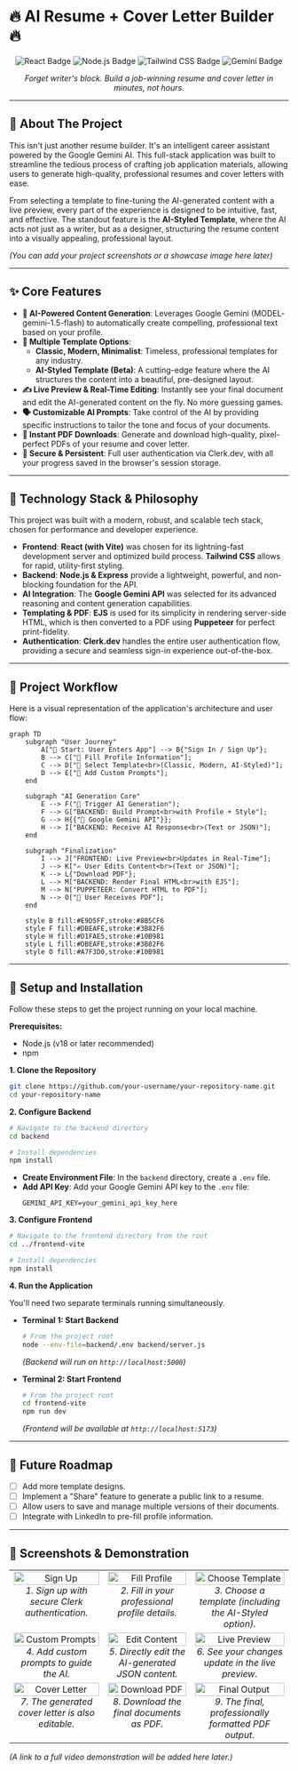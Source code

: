 # 🔥 AI Resume + Cover Letter Builder 🔥

<p align="center">
  <img src="https://img.shields.io/badge/React-20232A?style=for-the-badge&logo=react&logoColor=61DAFB" alt="React Badge"/>
  <img src="https://img.shields.io/badge/Node.js-339933?style=for-the-badge&logo=nodedotjs&logoColor=white" alt="Node.js Badge"/>
  <img src="https://img.shields.io/badge/Tailwind_CSS-38B2AC?style=for-the-badge&logo=tailwind-css&logoColor=white" alt="Tailwind CSS Badge"/>
  <img src="https://img.shields.io/badge/Google_Gemini-8E75A5?style=for-the-badge&logo=google-gemini&logoColor=white" alt="Gemini Badge"/>
</p>

<p align="center">
  <i>Forget writer's block. Build a job-winning resume and cover letter in minutes, not hours.</i>
</p>

---

## 🌟 About The Project

This isn't just another resume builder. It's an intelligent career assistant powered by the Google Gemini AI. This full-stack application was built to streamline the tedious process of crafting job application materials, allowing users to generate high-quality, professional resumes and cover letters with ease. 

From selecting a template to fine-tuning the AI-generated content with a live preview, every part of the experience is designed to be intuitive, fast, and effective. The standout feature is the **AI-Styled Template**, where the AI acts not just as a writer, but as a designer, structuring the resume content into a visually appealing, professional layout.

*(You can add your project screenshots or a showcase image here later)*

---

## ✨ Core Features

- **🧠 AI-Powered Content Generation**: Leverages Google Gemini (MODEL- gemini-1.5-flash) to automatically create compelling, professional text based on your profile.
- **🎨 Multiple Template Options**:
  - **Classic, Modern, Minimalist**: Timeless, professional templates for any industry.
  - **AI-Styled Template (Beta)**: A cutting-edge feature where the AI structures the content into a beautiful, pre-designed layout.
- **✍️ Live Preview & Real-Time Editing**: Instantly see your final document and edit the AI-generated content on the fly. No more guessing games.
- **🗣️ Customizable AI Prompts**: Take control of the AI by providing specific instructions to tailor the tone and focus of your documents.
- **📄 Instant PDF Downloads**: Generate and download high-quality, pixel-perfect PDFs of your resume and cover letter.
- **🔐 Secure & Persistent**: Full user authentication via Clerk.dev, with all your progress saved in the browser's session storage.

---

## 🚀 Technology Stack & Philosophy

This project was built with a modern, robust, and scalable tech stack, chosen for performance and developer experience.

- **Frontend**: **React (with Vite)** was chosen for its lightning-fast development server and optimized build process. **Tailwind CSS** allows for rapid, utility-first styling.
- **Backend**: **Node.js & Express** provide a lightweight, powerful, and non-blocking foundation for the API.
- **AI Integration**: The **Google Gemini API** was selected for its advanced reasoning and content generation capabilities.
- **Templating & PDF**: **EJS** is used for its simplicity in rendering server-side HTML, which is then converted to a PDF using **Puppeteer** for perfect print-fidelity.
- **Authentication**: **Clerk.dev** handles the entire user authentication flow, providing a secure and seamless sign-in experience out-of-the-box.

---

## 🔄 Project Workflow

Here is a visual representation of the application's architecture and user flow:

```mermaid
graph TD
    subgraph "User Journey"
        A["👤 Start: User Enters App"] --> B{"Sign In / Sign Up"};
        B --> C["📝 Fill Profile Information"];
        C --> D["🎨 Select Template<br>(Classic, Modern, AI-Styled)"];
        D --> E["💬 Add Custom Prompts"];
    end

    subgraph "AI Generation Core"
        E --> F("🚀 Trigger AI Generation");
        F --> G["BACKEND: Build Prompt<br>with Profile + Style"];
        G --> H{{"🤖 Google Gemini API"}};
        H --> I["BACKEND: Receive AI Response<br>(Text or JSON)"];
    end

    subgraph "Finalization"
        I --> J["FRONTEND: Live Preview<br>Updates in Real-Time"];
        J --> K["✍️ User Edits Content<br>(Text or JSON)"];
        K --> L{"Download PDF"};
        L --> M["BACKEND: Render Final HTML<br>with EJS"];
        M --> N["PUPPETEER: Convert HTML to PDF"];
        N --> O["📄 User Receives PDF"];
    end

    style B fill:#E9D5FF,stroke:#8B5CF6
    style F fill:#DBEAFE,stroke:#3B82F6
    style H fill:#D1FAE5,stroke:#10B981
    style L fill:#DBEAFE,stroke:#3B82F6
    style O fill:#A7F3D0,stroke:#10B981
```

---

## 🔧 Setup and Installation

Follow these steps to get the project running on your local machine.

**Prerequisites:**
- Node.js (v18 or later recommended)
- npm

**1. Clone the Repository**
```bash
git clone https://github.com/your-username/your-repository-name.git
cd your-repository-name
```

**2. Configure Backend**
```bash
# Navigate to the backend directory
cd backend

# Install dependencies
npm install
```
- **Create Environment File**: In the `backend` directory, create a `.env` file.
- **Add API Key**: Add your Google Gemini API key to the `.env` file:
    ```
    GEMINI_API_KEY=your_gemini_api_key_here
    ```

**3. Configure Frontend**
```bash
# Navigate to the frontend directory from the root
cd ../frontend-vite

# Install dependencies
npm install
```

**4. Run the Application**

You'll need two separate terminals running simultaneously.

- **Terminal 1: Start Backend**
    ```bash
    # From the project root
    node --env-file=backend/.env backend/server.js
    ```
    *(Backend will run on `http://localhost:5000`)*

- **Terminal 2: Start Frontend**
    ```bash
    # From the project root
    cd frontend-vite
    npm run dev
    ```
    *(Frontend will be available at `http://localhost:5173`)*

---

## 🔮 Future Roadmap

- [ ] Add more template designs.
- [ ] Implement a "Share" feature to generate a public link to a resume.
- [ ] Allow users to save and manage multiple versions of their documents.
- [ ] Integrate with LinkedIn to pre-fill profile information.

---

## 📸 Screenshots & Demonstration

<table width="100%">
  <tr>
    <td align="center" valign="top">
      <img src="https://github.com/user-attachments/assets/0a016202-0987-4b47-9a60-553f31ba2d05" alt="Sign Up" width="100%">
      <br />
      <em>1. Sign up with secure Clerk authentication.</em>
    </td>
    <td align="center" valign="top">
      <img src="https://github.com/user-attachments/assets/7bb70eef-e673-486d-952e-c284995e963f" alt="Fill Profile" width="100%">
      <br />
      <em>2. Fill in your professional profile details.</em>
    </td>
    <td align="center" valign="top">
      <img src="https://github.com/user-attachments/assets/04af8397-15d5-42c7-be02-d90d131063d6" alt="Choose Template" width="100%">
      <br />
      <em>3. Choose a template (including the AI-Styled option).</em>
    </td>
  </tr>
  <tr>
    <td align="center" valign="top">
      <img src="https://github.com/user-attachments/assets/51158b2d-2c09-4267-a45e-5d830c0d2015" alt="Custom Prompts" width="100%">
      <br />
      <em>4. Add custom prompts to guide the AI.</em>
    </td>
    <td align="center" valign="top">
      <img src="https://github.com/user-attachments/assets/35f7e405-cfdf-4d74-97ad-0ebc0863575f" alt="Edit Content" width="100%">
      <br />
      <em>5. Directly edit the AI-generated JSON content.</em>
    </td>
    <td align="center" valign="top">
      <img src="https://github.com/user-attachments/assets/4cff4c1f-1884-4907-af3a-0eaee4753336" alt="Live Preview" width="100%">
      <br />
      <em>6. See your changes update in the live preview.</em>
    </td>
  </tr>
    <tr>
    <td align="center" valign="top">
      <img src="https://github.com/user-attachments/assets/547e5f9b-38d8-4c0b-9a26-a9e1c55e39a4" alt="Cover Letter" width="100%">
      <br />
      <em>7. The generated cover letter is also editable.</em>
    </td>
    <td align="center" valign="top">
      <img src="https://github.com/user-attachments/assets/b9074e03-7ab1-4498-98b8-f3c39213d9b0" alt="Download PDF" width="100%">
      <br />
      <em>8. Download the final documents as PDF.</em>
    </td>
    <td align="center" valign="top">
      <img src="https://github.com/user-attachments/assets/42d7cd6a-1225-4ea4-a054-c385a6cc0ba2" alt="Final Output" width="100%">
      <br />
      <em>9. The final, professionally formatted PDF output.</em>
    </td>
  </tr>
</table>

*(A link to a full video demonstration will be added here later.)* 

